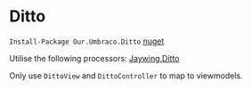 # Ditto
`Install-Package Our.Umbraco.Ditto` [nuget](https://www.nuget.org/packages/Our.Umbraco.Ditto/)

Utilise the following processors: [Jaywing.Ditto](https://github.com/Jaywing/Jaywing.Ditto/)

Only use `DittoView` and `DittoController` to map to viewmodels. 
